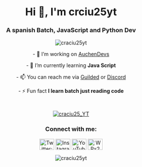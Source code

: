 <h1 align="center">Hi 👋, I'm crciu25yt</h1>
<h3 align="center">A spanish Batch, JavaScript and Python Dev</h3>

<p align="center"> <img src="https://komarev.com/ghpvc/?username=craciu25yt&label=Profile%20views&color=0e75b6&style=flat" alt="craciu25yt" /> </p>

<div align="center" style="margin-bottom:40px;">
<p>- 🔭 I’m working on <a href="https://github.com/AuchenDevs">AuchenDevs</a></p>

<p>- 🌱 I’m currently learning <b>Java Script</b></p>

<p>- 📫 You can reach me via <a href="https://www.guilded.gg/profile/4or8BjwA">Guilded</a> or <a href="https://discord.com/users/416970782577524736">Discord</a></p>

<p>- ⚡ Fun fact <b>I learn batch just reading code</b></p>
</div>
<p align="center">
  <a href="https://discord.com/users/416970782577524736">
    <img align="center" src="https://lanyard.cnrad.dev/api/416970782577524736?&animated=true&idleMessage=Idleing&borderRadius=25px)" alt="craciu25_YT"/>
  </a>
</p>
<h3 align="center">Connect with me:</h3> 
<p align="center">
<a href="https://twitter.com/craciu25_yt" target="blank"><img align="center" src="https://raw.githubusercontent.com/rahuldkjain/github-profile-readme-generator/master/src/images/icons/Social/twitter.svg" alt="Twitter: craciu25_yt" height="30" width="40" /></a>
<a href="https://instagram.com/craciu25_yt" target="blank"><img align="center" src="https://raw.githubusercontent.com/rahuldkjain/github-profile-readme-generator/master/src/images/icons/Social/instagram.svg" alt="Instagram: craciu25_yt" height="30" width="40" /></a>
<a href="https://www.youtube.com/c/craciu25 yt" target="blank"><img align="center" src="https://raw.githubusercontent.com/rahuldkjain/github-profile-readme-generator/master/src/images/icons/Social/youtube.svg" alt="YouTube: craciu25 yt" height="30" width="40" /></a>
<a href="https://discord.gg/WPx2Wadn3J" target="blank"><img align="center" src="https://raw.githubusercontent.com/rahuldkjain/github-profile-readme-generator/master/src/images/icons/Social/discord.svg" alt="WPx2Wadn3J" height="30" width="40" /></a>
</p>


<p align="center">
	<img align="center" src="https://github-readme-stats.vercel.app/api?username=craciu25yt&show_icons=true&theme=dark&locale=en" alt="craciu25yt" />
</p>
